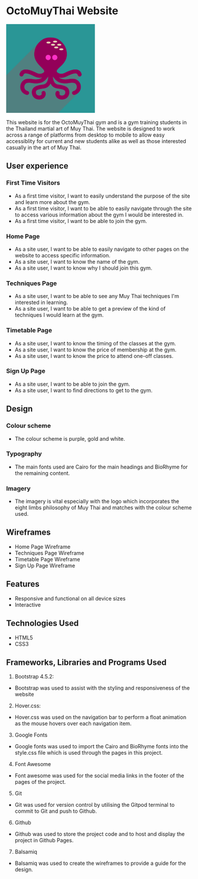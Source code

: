 # OctoMuyThai Website

<img src="assets/images/octomuythailogo.jpg" width="240" height="240">

This website is for the OctoMuyThai gym and is a gym training students in the Thailand martial art of Muy Thai. The website is designed to work across a range of platforms from desktop to mobile to allow easy accessiblity for current and new students alike as well as those interested casually in the art of Muy Thai.

## User experience

### First Time Visitors

* As a first time visitor, I want to easily understand the purpose of the site and learn more about the gym.
* As a first time visitor, I want to be able to easily navigate through the site to access various information about the gym I would be interested in.
* As a first time visitor, I want to be able to join the gym.

### Home Page
* As a site user, I want to be able to easily navigate to other pages on the website to access specific information.
* As a site user, I want to know the name of the gym.
* As a site user, I want to know why I should join this gym.

### Techniques Page
* As a site user, I want to be able to see any Muy Thai techniques I'm interested in learning.
* As a site user, I want to be able to get a preview of the kind of techniques I would learn at the gym.

### Timetable Page
* As a site user, I want to know the timing of the classes at the gym.
* As a site user, I want to know the price of membership at the gym.
* As a site user, I want to know the price to attend one-off classes.

### Sign Up Page
* As a site user, I want to be able to join the gym.
* As a site user, I want to find directions to get to the gym.

## Design

### Colour scheme
* The colour scheme is purple, gold and white.

### Typography
* The main fonts used are Cairo for the main headings and BioRhyme for the remaining content.

### Imagery
* The imagery is vital especially with the logo which incorporates the eight limbs philosophy of Muy Thai and matches with the colour scheme used.

## Wireframes
* Home Page Wireframe
* Techniques Page Wireframe
* Timetable Page Wireframe
* Sign Up Page Wireframe

## Features
* Responsive and functional on all device sizes
* Interactive

## Technologies Used
* HTML5
* CSS3

## Frameworks, Libraries and Programs Used
1. Bootstrap 4.5.2:
* Bootstrap was used to assist with the styling and responsiveness of the website
2. Hover.css:
* Hover.css was used on the navigation bar to perform a float animation as the mouse hovers over each navigation item.
3. Google Fonts
* Google fonts was used to import the Cairo and BioRhyme fonts into the style.css file which is used through the pages in this project.
4. Font Awesome
* Font awesome was used for the social media links in the footer of the pages of the project.
5. Git
* Git was used for version control by utilising the Gitpod terminal to commit to Git and push to Github.
6. Github
* Github was used to store the project code and to host and display the project in Github Pages.
7. Balsamiq
* Balsamiq was used to create the wireframes to provide a guide for the design.



